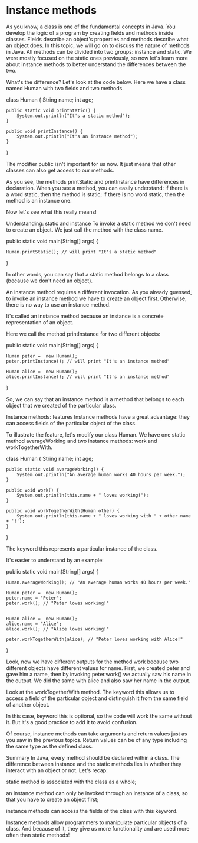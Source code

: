 # Instance methods

As you know, a class is one of the fundamental concepts in Java. You develop the logic of a program by creating fields and methods inside classes. Fields describe an object's properties and methods describe what an object does. In this topic, we will go on to discuss the nature of methods in Java. All methods can be divided into two groups: instance and static. We were mostly focused on the static ones previously, so now let's learn more about instance methods to better understand the differences between the two.

What's the difference?
Let's look at the code below. Here we have a class named Human with two fields and two methods.

class Human {
String name;
int age;

    public static void printStatic() {
        System.out.println("It's a static method");
    }

    public void printInstance() {
        System.out.println("It's an instance method");
    }
}

The modifier public isn't important for us now. It just means that other classes can also get access to our methods.

As you see, the methods printStatic and printInstance have differences in declaration. When you see a method, you can easily understand: if there is a word static, then the method is static; if there is no word static, then the method is an instance one.

Now let's see what this really means!

Understanding: static and instance
To invoke a static method we don't need to create an object. We just call the method with the class name.

public static void main(String[] args) {

    Human.printStatic(); // will print "It's a static method"
}

In other words, you can say that a static method belongs to a class (because we don't need an object).

An instance method requires a different invocation. As you already guessed, to invoke an instance method we have to create an object first. Otherwise, there is no way to use an instance method.

It's called an instance method because an instance is a concrete representation of an object.

Here we call the method printInstance for two different objects:

public static void main(String[] args) {

    Human peter =  new Human();
    peter.printInstance(); // will print "It's an instance method"

    Human alice =  new Human();
    alice.printInstance(); // will print "It's an instance method"
}

So, we can say that an instance method is a method that belongs to each object that we created of the particular class.

Instance methods: features
Instance methods have a great advantage: they can access fields of the particular object of the class.

To illustrate the feature, let's modify our class Human. We have one static method averageWorking and two instance methods: work and workTogetherWith.

class Human {
String name;
int age;

    public static void averageWorking() {
        System.out.println("An average human works 40 hours per week.");
    }

    public void work() {
        System.out.println(this.name + " loves working!");
    }

    public void workTogetherWith(Human other) {
        System.out.println(this.name + " loves working with " + other.name + '!');
    }
}

The keyword this represents a particular instance of the class.

It's easier to understand by an example:

public static void main(String[] args) {

    Human.averageWorking(); // "An average human works 40 hours per week."

    Human peter =  new Human();
    peter.name = "Peter";
    peter.work(); // "Peter loves working!"

        
    Human alice =  new Human();
    alice.name = "Alice";
    alice.work(); // "Alice loves working!"

    peter.workTogetherWith(alice); // "Peter loves working with Alice!"
}

Look, now we have different outputs for the method work because two different objects have different values for name. First, we created peter and gave him a name, then by invoking peter.work() we actually saw his name in the output. We did the same with alice and also saw her name in the output.

Look at the workTogetherWith method. The keyword this allows us to access a field of the particular object and distinguish it from the same field of another object.

In this case, keyword this is optional, so the code will work the same without it. But it's a good practice to add it to avoid confusion.

Of course, instance methods can take arguments and return values just as you saw in the previous topics. Return values can be of any type including the same type as the defined class.

Summary
In Java, every method should be declared within a class. The difference between instance and the static methods lies in whether they interact with an object or not. Let's recap:

static method is associated with the class as a whole;

an instance method can only be invoked through an instance of a class, so that you have to create an object first;

instance methods can access the fields of the class with this keyword.

Instance methods allow programmers to manipulate particular objects of a class. And because of it, they give us more functionality and are used more often than static methods!
